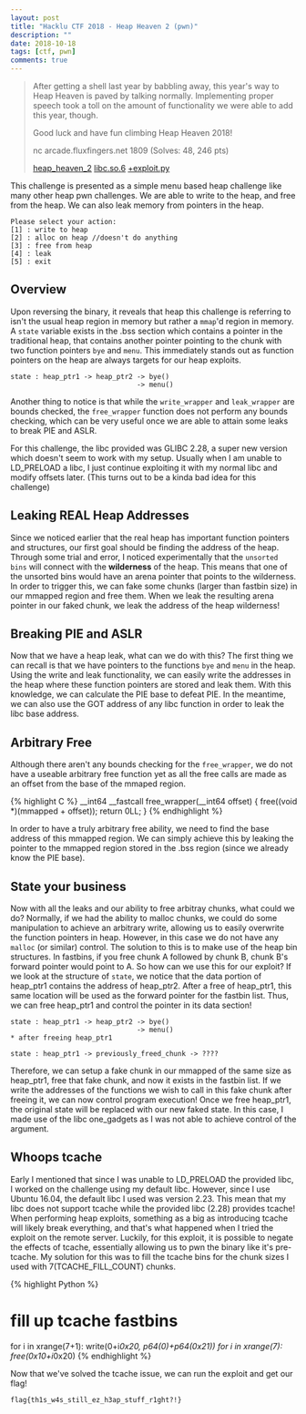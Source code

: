 ```yaml
---
layout: post
title: "Hacklu CTF 2018 - Heap Heaven 2 (pwn)"
description: ""
date: 2018-10-18
tags: [ctf, pwn]
comments: true
---
```


> After getting a shell last year by babbling away, this year's way to Heap Heaven is paved by talking normally. Implementing proper speech took a toll on the amount of functionality we were able to add this year, though.
>
> Good luck and have fun climbing Heap Heaven 2018!
>
> nc arcade.fluxfingers.net 1809 (Solves: 48, 246 pts)
>
> [heap\_heaven\_2][binary] [libc.so.6][libc] [+exploit.py][exploit]

This challenge is presented as a simple menu based heap challenge like many other heap pwn challenges. We are able to write to the heap, and free from the heap. We can also leak memory from pointers in the heap.

```
Please select your action:
[1] : write to heap
[2] : alloc on heap //doesn't do anything
[3] : free from heap
[4] : leak
[5] : exit
```

## Overview
Upon reversing the binary, it reveals that heap this challenge is referring to isn't the usual heap region in memory but rather a `mmap`'d region in memory. A `state` variable exists in the .bss section which contains a pointer in the traditional heap, that contains another pointer pointing to the chunk with two function pointers `bye` and `menu`. This immediately stands out as function pointers on the heap are always targets for our heap exploits.

```
state : heap_ptr1 -> heap_ptr2 -> bye()
                               -> menu()
``` 

Another thing to notice is that while the `write_wrapper` and `leak_wrapper` are bounds checked, the `free_wrapper` function does not perform any bounds checking, which can be very useful once we are able to attain some leaks to break PIE and ASLR.

For this challenge, the libc provided was GLIBC 2.28, a super new version which doesn't seem to work with my setup. Usually when I am unable to LD_PRELOAD a libc, I just continue exploiting it with my normal libc and modify offsets later. (This turns out to be a kinda bad idea for this challenge)

## Leaking REAL Heap Addresses
Since we noticed earlier that the real heap has important function pointers and structures, our first goal should be finding the address of the heap. Through some trial and error, I noticed experimentally that the `unsorted bins` will connect with the **wilderness** of the heap. This means that one of the unsorted bins would have an arena pointer that points to the wilderness. In order to trigger this, we can fake some chunks (larger than fastbin size) in our mmapped region and free them. When we leak the resulting arena pointer in our faked chunk, we leak the address of the heap wilderness!

## Breaking PIE and ASLR
Now that we have a heap leak, what can we do with this? The first thing we can recall is that we have pointers to the functions `bye` and `menu` in the heap. Using the write and leak functionality, we can easily write the addresses in the heap where these function pointers are stored and leak them. With this knowledge, we can calculate the PIE base to defeat PIE. In the meantime, we can also use the GOT address of any libc function in order to leak the libc base address.

## Arbitrary Free
Although there aren't any bounds checking for the `free_wrapper`, we do not have a useable arbitrary free function yet as all the free calls are made as an offset from the base of the mmaped region.

{% highlight C %}
__int64 __fastcall free_wrapper(__int64 offset)
{
  free((void *)(mmapped + offset));
  return 0LL;
}
{% endhighlight %}

 In order to have a truly arbitrary free ability, we need to find the base address of this mmapped region. We can simply achieve this by leaking the pointer to the mmapped region stored in the .bss region (since we already know the PIE base).

## State your business
Now with all the leaks and our ability to free arbitray chunks, what could we do? Normally, if we had the ability to malloc chunks, we could do some manipulation to achieve an arbitrary write, allowing us to easily overwrite the function pointers in heap. However, in this case we do not have any `malloc` (or similar) control. The solution to this is to make use of the heap bin structures. In fastbins, if you free chunk A followed by chunk B, chunk B's forward pointer would point to A. So how can we use this for our exploit? If we look at the structure of `state`, we notice that the data portion of heap_ptr1 contains the address of heap_ptr2. After a free of heap_ptr1, this same location will be used as the forward pointer for the fastbin list. Thus, we can free heap_ptr1 and control the pointer in its data section!
```
state : heap_ptr1 -> heap_ptr2 -> bye()
                               -> menu()
* after freeing heap_ptr1

state : heap_ptr1 -> previously_freed_chunk -> ????
``` 
Therefore, we can setup a fake chunk in our mmapped of the same size as heap_ptr1, free that fake chunk, and now it exists in the fastbin list. If we write the addresses of the functions we wish to call in this fake chunk after freeing it, we can now control program execution! Once we free heap_ptr1, the original state will be replaced with our new faked state. In this case, I made use of the libc one_gadgets as I was not able to achieve control of the argument.

## Whoops tcache
Early I mentioned that since I was unable to LD_PRELOAD the provided libc, I worked on the challenge using my default libc. However, since I use Ubuntu 16.04, the default libc I used was version 2.23. This mean that my libc does not support tcache while the provided libc (2.28) provides tcache! When performing heap exploits, something as a big as introducing tcache will likely break everything, and that's what happened when I tried the exploit on the remote server. Luckily, for this exploit, it is possible to negate the effects of tcache, essentially allowing us to pwn the binary like it's pre-tcache. My solution for this was to fill the tcache bins for the chunk sizes I used with 7(TCACHE_FILL_COUNT) chunks.

{% highlight Python %}
# fill up tcache fastbins
for i in xrange(7+1):
	write(0+i*0x20, p64(0)+p64(0x21))
for i in xrange(7):
	free(0x10+i*0x20)
{% endhighlight %}

Now that we've solved the tcache issue, we can run the exploit and get our flag!

`flag{th1s_w4s_still_ez_h3ap_stuff_r1ght?!}`

[binary]:{{site.baseurl}}/ctf/2018-10-18-hacklu-ctf-2018---heap-heaven-2/heap_heaven_2
[libc]:{{site.baseurl}}/ctf/2018-10-18-hacklu-ctf-2018---heap-heaven-2/libc.so.6
[exploit]:{{site.baseurl}}/ctf/2018-10-18-hacklu-ctf-2018---heap-heaven-2/xpl.py
